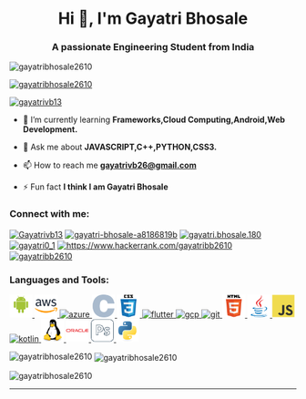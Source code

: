 <h1 align="center">Hi 👋, I'm Gayatri Bhosale</h1>
<h3 align="center">A passionate Engineering Student from India</h3>

<p align="left"> <img src="https://komarev.com/ghpvc/?username=gayatribhosale2610&label=Profile%20views&color=0e75b6&style=flat" alt="gayatribhosale2610" /> </p>

<p align="left"> <a href="https://github.com/ryo-ma/github-profile-trophy"><img src="https://github-profile-trophy.vercel.app/?username=gayatribhosale2610" alt="gayatribhosale2610" /></a> </p>

<p align="left"> <a href="https://twitter.com/gayatrivb13" target="blank"><img src="https://img.shields.io/twitter/follow/gayatrivb13?logo=twitter&style=for-the-badge" alt="gayatrivb13" /></a> </p>

- 🌱 I’m currently learning **Frameworks,Cloud Computing,Android,Web Development.**

- 💬 Ask me about **JAVASCRIPT,C++,PYTHON,CSS3.**

- 📫 How to reach me **gayatrivb26@gmail.com**

- ⚡ Fun fact **I think I am Gayatri Bhosale**

<h3 align="left">Connect with me:</h3>
<p align="left">
<a href="https://twitter.com/Gayatrivb13" target="blank"><img align="center" src="https://cdn.jsdelivr.net/npm/simple-icons@3.0.1/icons/twitter.svg" alt="Gayatrivb13" height="30" width="40" /></a>
<a href="https://www.linkedin.com/in/gayatri-bhosale-a8186819b/" target="blank"><img align="center" src="https://cdn.jsdelivr.net/npm/simple-icons@3.0.1/icons/linkedin.svg" alt="gayatri-bhosale-a8186819b" height="30" width="40" /></a>
<a href="https://www.facebook.com/gayatri.bhosale.180/" target="blank"><img align="center" src="https://cdn.jsdelivr.net/npm/simple-icons@3.0.1/icons/facebook.svg" alt="gayatri.bhosale.180" height="30" width="40" /></a>
<a href="https://www.codechef.com/users/gayatri0_1" target="blank"><img align="center" src="https://cdn.jsdelivr.net/npm/simple-icons@3.1.0/icons/codechef.svg" alt="gayatri0_1" height="30" width="40" /></a>
<a href="https://www.hackerrank.com/gayatribb2610" target="blank"><img align="center" src="https://cdn.jsdelivr.net/npm/simple-icons@3.0.1/icons/hackerrank.svg" alt="https://www.hackerrank.com/gayatribb2610" height="30" width="40" /></a>
<a href="https://auth.geeksforgeeks.org/user/gayatribb2610" target="blank"><img align="center" src="https://cdn.jsdelivr.net/npm/simple-icons@3.0.1/icons/geeksforgeeks.svg" alt="gayatribb2610" height="30" width="40" /></a>
</p>

<h3 align="left">Languages and Tools:</h3>
<p align="left"> <a href="https://developer.android.com" target="_blank"> <img src="https://raw.githubusercontent.com/devicons/devicon/master/icons/android/android-original-wordmark.svg" alt="android" width="40" height="40"/> </a> <a href="https://aws.amazon.com" target="_blank"> <img src="https://raw.githubusercontent.com/devicons/devicon/master/icons/amazonwebservices/amazonwebservices-original-wordmark.svg" alt="aws" width="40" height="40"/> </a> <a href="https://azure.microsoft.com/en-in/" target="_blank"> <img src="https://www.vectorlogo.zone/logos/microsoft_azure/microsoft_azure-icon.svg" alt="azure" width="40" height="40"/> </a> <a href="https://www.cprogramming.com/" target="_blank"> <img src="https://raw.githubusercontent.com/devicons/devicon/master/icons/c/c-original.svg" alt="c" width="40" height="40"/> </a> <a href="https://www.w3schools.com/css/" target="_blank"> <img src="https://raw.githubusercontent.com/devicons/devicon/master/icons/css3/css3-original-wordmark.svg" alt="css3" width="40" height="40"/> </a> <a href="https://flutter.dev" target="_blank"> <img src="https://www.vectorlogo.zone/logos/flutterio/flutterio-icon.svg" alt="flutter" width="40" height="40"/> </a> <a href="https://cloud.google.com" target="_blank"> <img src="https://www.vectorlogo.zone/logos/google_cloud/google_cloud-icon.svg" alt="gcp" width="40" height="40"/> </a> <a href="https://git-scm.com/" target="_blank"> <img src="https://www.vectorlogo.zone/logos/git-scm/git-scm-icon.svg" alt="git" width="40" height="40"/> </a> <a href="https://www.w3.org/html/" target="_blank"> <img src="https://raw.githubusercontent.com/devicons/devicon/master/icons/html5/html5-original-wordmark.svg" alt="html5" width="40" height="40"/> </a> <a href="https://www.java.com" target="_blank"> <img src="https://raw.githubusercontent.com/devicons/devicon/master/icons/java/java-original.svg" alt="java" width="40" height="40"/> </a> <a href="https://developer.mozilla.org/en-US/docs/Web/JavaScript" target="_blank"> <img src="https://raw.githubusercontent.com/devicons/devicon/master/icons/javascript/javascript-original.svg" alt="javascript" width="40" height="40"/> </a> <a href="https://kotlinlang.org" target="_blank"> <img src="https://www.vectorlogo.zone/logos/kotlinlang/kotlinlang-icon.svg" alt="kotlin" width="40" height="40"/> </a> <a href="https://www.linux.org/" target="_blank"> <img src="https://raw.githubusercontent.com/devicons/devicon/master/icons/linux/linux-original.svg" alt="linux" width="40" height="40"/> </a> <a href="https://www.oracle.com/" target="_blank"> <img src="https://raw.githubusercontent.com/devicons/devicon/master/icons/oracle/oracle-original.svg" alt="oracle" width="40" height="40"/> </a> <a href="https://www.photoshop.com/en" target="_blank"> <img src="https://raw.githubusercontent.com/devicons/devicon/master/icons/photoshop/photoshop-line.svg" alt="photoshop" width="40" height="40"/> </a> <a href="https://www.python.org" target="_blank"> <img src="https://raw.githubusercontent.com/devicons/devicon/master/icons/python/python-original.svg" alt="python" width="40" height="40"/> </a> </p>

<p><img align="left" src="https://github-readme-stats.vercel.app/api/top-langs?username=gayatribhosale2610&show_icons=true&locale=en&layout=compact" alt="gayatribhosale2610" /></p>

<p>&nbsp;<img align="center" src="https://github-readme-stats.vercel.app/api?username=gayatribhosale2610&show_icons=true&locale=en" alt="gayatribhosale2610" /></p>

<p><img align="center" src="https://github-readme-streak-stats.herokuapp.com/?user=gayatribhosale2610&" alt="gayatribhosale2610" /></p>

-------

